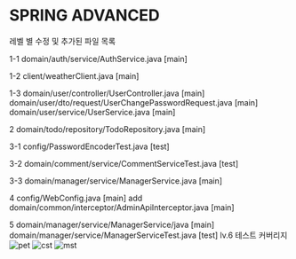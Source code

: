 # SPRING ADVANCED
레벨 별 수정 및 추가된 파일 목록

1-1 domain/auth/service/AuthService.java [main]

1-2 client/weatherClient.java [main]

1-3 domain/user/controller/UserController.java [main]
    domain/user/dto/request/UserChangePasswordRequest.java [main]
    domain/user/service/UserService.java [main]
    
2   domain/todo/repository/TodoRepository.java [main]

3-1 config/PasswordEncoderTest.java [test]

3-2 domain/comment/service/CommentServiceTest.java [test]

3-3 domain/manager/service/ManagerService.java [main]

4   config/WebConfig.java [main]
add domain/common/interceptor/AdminApiInterceptor.java [main]

5   domain/manager/service/ManagerService/java [main]
    domain/manager/service/ManagerServiceTest.java [test]
lv.6 테스트 커버리지
![pet](https://github.com/user-attachments/assets/5bdf43eb-8744-411b-9af9-9fe43c4c1ed7)
![cst](https://github.com/user-attachments/assets/8ffcf956-c891-4397-a7f2-8cab2cc1c8d1)
![mst](https://github.com/user-attachments/assets/9fdd7c13-df2e-42f1-9e5a-76e9db3b73c8)

